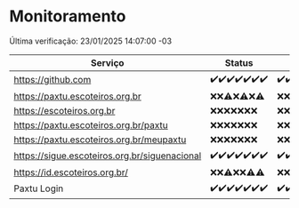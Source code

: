 # Monitoramento

Última verificação: 23/01/2025 14:07:00 -03

|Serviço|Status|Últimas 24h|
|---|---|---|
|https://github.com|<span title="2025-01-16: OK=23">✔️</span><span title="2025-01-17: OK=23">✔️</span><span title="2025-01-18: OK=23">✔️</span><span title="2025-01-19: OK=23">✔️</span><span title="2025-01-20: OK=23">✔️</span><span title="2025-01-21: OK=23">✔️</span><span title="2025-01-22: OK=16">✔️</span>|<span title="22/01/2025 14:07:00 -03 : 200">✔️</span><span title="22/01/2025 15:11:00 -03 : 200">✔️</span><span title="22/01/2025 16:06:00 -03 : 200">✔️</span><span title="22/01/2025 17:09:00 -03 : 200">✔️</span><span title="22/01/2025 18:06:00 -03 : 200">✔️</span><span title="22/01/2025 19:07:00 -03 : 200">✔️</span><span title="22/01/2025 20:07:00 -03 : 200">✔️</span><span title="22/01/2025 21:39:00 -03 : 200">✔️</span><span title="22/01/2025 23:07:00 -03 : 200">✔️</span><span title="23/01/2025 00:10:00 -03 : 200">✔️</span><span title="23/01/2025 01:10:00 -03 : 200">✔️</span><span title="23/01/2025 02:08:00 -03 : 200">✔️</span><span title="23/01/2025 03:11:00 -03 : 200">✔️</span><span title="23/01/2025 04:08:00 -03 : 200">✔️</span><span title="23/01/2025 05:11:00 -03 : 200">✔️</span><span title="23/01/2025 06:08:00 -03 : 200">✔️</span><span title="23/01/2025 07:08:00 -03 : 200">✔️</span><span title="23/01/2025 08:07:00 -03 : 200">✔️</span><span title="23/01/2025 09:15:00 -03 : 200">✔️</span><span title="23/01/2025 10:15:00 -03 : 200">✔️</span><span title="23/01/2025 11:07:00 -03 : 200">✔️</span><span title="23/01/2025 12:08:00 -03 : 200">✔️</span><span title="23/01/2025 13:10:00 -03 : 200">✔️</span><span title="23/01/2025 14:07:00 -03 : 200">✔️</span>|
|https://paxtu.escoteiros.org.br|<span title="2025-01-16: Falhas=23">❌</span><span title="2025-01-17: Falhas=23">❌</span><span title="2025-01-18: OK=1, Falhas=22">⚠️</span><span title="2025-01-19: Falhas=23">❌</span><span title="2025-01-20: OK=1, Falhas=22">⚠️</span><span title="2025-01-21: Falhas=23">❌</span><span title="2025-01-22: OK=1, Falhas=15">⚠️</span>|<span title="22/01/2025 14:07:00 -03 : 403">❌</span><span title="22/01/2025 15:11:00 -03 : 403">❌</span><span title="22/01/2025 16:06:00 -03 : 403">❌</span><span title="22/01/2025 17:09:00 -03 : 403">❌</span><span title="22/01/2025 18:06:00 -03 : 403">❌</span><span title="22/01/2025 19:07:00 -03 : 403">❌</span><span title="22/01/2025 20:07:00 -03 : 403">❌</span><span title="22/01/2025 21:39:00 -03 : 403">❌</span><span title="22/01/2025 23:07:00 -03 : 403">❌</span><span title="23/01/2025 00:10:00 -03 : 403">❌</span><span title="23/01/2025 01:10:00 -03 : 403">❌</span><span title="23/01/2025 02:08:00 -03 : 403">❌</span><span title="23/01/2025 03:11:00 -03 : 403">❌</span><span title="23/01/2025 04:08:00 -03 : 403">❌</span><span title="23/01/2025 05:11:00 -03 : 403">❌</span><span title="23/01/2025 06:08:00 -03 : 403">❌</span><span title="23/01/2025 07:08:00 -03 : 403">❌</span><span title="23/01/2025 08:07:00 -03 : 403">❌</span><span title="23/01/2025 09:15:00 -03 : 403">❌</span><span title="23/01/2025 10:15:00 -03 : 403">❌</span><span title="23/01/2025 11:07:00 -03 : 403">❌</span><span title="23/01/2025 12:08:00 -03 : 403">❌</span><span title="23/01/2025 13:10:00 -03 : 403">❌</span><span title="23/01/2025 14:07:00 -03 : 403">❌</span>|
|https://escoteiros.org.br|<span title="2025-01-16: Falhas=23">❌</span><span title="2025-01-17: Falhas=23">❌</span><span title="2025-01-18: Falhas=23">❌</span><span title="2025-01-19: Falhas=23">❌</span><span title="2025-01-20: Falhas=23">❌</span><span title="2025-01-21: Falhas=23">❌</span><span title="2025-01-22: Falhas=16">❌</span>|<span title="22/01/2025 14:07:00 -03 : 403">❌</span><span title="22/01/2025 15:11:00 -03 : 403">❌</span><span title="22/01/2025 16:06:00 -03 : 403">❌</span><span title="22/01/2025 17:09:00 -03 : 403">❌</span><span title="22/01/2025 18:06:00 -03 : 403">❌</span><span title="22/01/2025 19:07:00 -03 : 403">❌</span><span title="22/01/2025 20:07:00 -03 : 403">❌</span><span title="22/01/2025 21:39:00 -03 : 403">❌</span><span title="22/01/2025 23:07:00 -03 : 403">❌</span><span title="23/01/2025 00:10:00 -03 : 403">❌</span><span title="23/01/2025 01:10:00 -03 : 403">❌</span><span title="23/01/2025 02:08:00 -03 : 403">❌</span><span title="23/01/2025 03:11:00 -03 : 403">❌</span><span title="23/01/2025 04:08:00 -03 : 403">❌</span><span title="23/01/2025 05:11:00 -03 : 403">❌</span><span title="23/01/2025 06:08:00 -03 : 403">❌</span><span title="23/01/2025 07:08:00 -03 : 403">❌</span><span title="23/01/2025 08:07:00 -03 : 403">❌</span><span title="23/01/2025 09:15:00 -03 : 403">❌</span><span title="23/01/2025 10:15:00 -03 : 403">❌</span><span title="23/01/2025 11:07:00 -03 : 403">❌</span><span title="23/01/2025 12:08:00 -03 : 403">❌</span><span title="23/01/2025 13:10:00 -03 : 403">❌</span><span title="23/01/2025 14:07:00 -03 : 403">❌</span>|
|https://paxtu.escoteiros.org.br/paxtu|<span title="2025-01-16: Falhas=23">❌</span><span title="2025-01-17: Falhas=23">❌</span><span title="2025-01-18: Falhas=23">❌</span><span title="2025-01-19: Falhas=23">❌</span><span title="2025-01-20: Falhas=23">❌</span><span title="2025-01-21: Falhas=23">❌</span><span title="2025-01-22: Falhas=16">❌</span>|<span title="22/01/2025 14:07:00 -03 : 403">❌</span><span title="22/01/2025 15:11:00 -03 : 403">❌</span><span title="22/01/2025 16:06:00 -03 : 403">❌</span><span title="22/01/2025 17:09:00 -03 : 403">❌</span><span title="22/01/2025 18:06:00 -03 : 403">❌</span><span title="22/01/2025 19:07:00 -03 : 403">❌</span><span title="22/01/2025 20:07:00 -03 : 403">❌</span><span title="22/01/2025 21:39:00 -03 : 403">❌</span><span title="22/01/2025 23:07:00 -03 : 403">❌</span><span title="23/01/2025 00:10:00 -03 : 403">❌</span><span title="23/01/2025 01:10:00 -03 : 403">❌</span><span title="23/01/2025 02:08:00 -03 : 403">❌</span><span title="23/01/2025 03:11:00 -03 : 403">❌</span><span title="23/01/2025 04:08:00 -03 : 403">❌</span><span title="23/01/2025 05:11:00 -03 : 403">❌</span><span title="23/01/2025 06:08:00 -03 : 403">❌</span><span title="23/01/2025 07:08:00 -03 : 403">❌</span><span title="23/01/2025 08:07:00 -03 : 403">❌</span><span title="23/01/2025 09:15:00 -03 : 403">❌</span><span title="23/01/2025 10:15:00 -03 : 403">❌</span><span title="23/01/2025 11:07:00 -03 : 403">❌</span><span title="23/01/2025 12:08:00 -03 : 403">❌</span><span title="23/01/2025 13:10:00 -03 : 403">❌</span><span title="23/01/2025 14:07:00 -03 : 403">❌</span>|
|https://paxtu.escoteiros.org.br/meupaxtu|<span title="2025-01-16: Falhas=23">❌</span><span title="2025-01-17: Falhas=23">❌</span><span title="2025-01-18: Falhas=23">❌</span><span title="2025-01-19: Falhas=23">❌</span><span title="2025-01-20: Falhas=23">❌</span><span title="2025-01-21: Falhas=23">❌</span><span title="2025-01-22: Falhas=16">❌</span>|<span title="22/01/2025 14:07:00 -03 : 403">❌</span><span title="22/01/2025 15:11:00 -03 : 403">❌</span><span title="22/01/2025 16:06:00 -03 : 403">❌</span><span title="22/01/2025 17:09:00 -03 : 403">❌</span><span title="22/01/2025 18:06:00 -03 : 403">❌</span><span title="22/01/2025 19:07:00 -03 : 403">❌</span><span title="22/01/2025 20:07:00 -03 : 403">❌</span><span title="22/01/2025 21:39:00 -03 : 403">❌</span><span title="22/01/2025 23:07:00 -03 : 403">❌</span><span title="23/01/2025 00:10:00 -03 : 403">❌</span><span title="23/01/2025 01:10:00 -03 : 403">❌</span><span title="23/01/2025 02:08:00 -03 : 403">❌</span><span title="23/01/2025 03:11:00 -03 : 403">❌</span><span title="23/01/2025 04:08:00 -03 : 403">❌</span><span title="23/01/2025 05:11:00 -03 : 403">❌</span><span title="23/01/2025 06:08:00 -03 : 403">❌</span><span title="23/01/2025 07:08:00 -03 : 403">❌</span><span title="23/01/2025 08:07:00 -03 : 403">❌</span><span title="23/01/2025 09:15:00 -03 : 403">❌</span><span title="23/01/2025 10:15:00 -03 : 403">❌</span><span title="23/01/2025 11:07:00 -03 : 403">❌</span><span title="23/01/2025 12:08:00 -03 : 403">❌</span><span title="23/01/2025 13:10:00 -03 : 403">❌</span><span title="23/01/2025 14:07:00 -03 : 403">❌</span>|
|https://sigue.escoteiros.org.br/siguenacional|<span title="2025-01-16: OK=23">✔️</span><span title="2025-01-17: OK=23">✔️</span><span title="2025-01-18: OK=23">✔️</span><span title="2025-01-19: OK=23">✔️</span><span title="2025-01-20: OK=23">✔️</span><span title="2025-01-21: OK=23">✔️</span><span title="2025-01-22: OK=16">✔️</span>|<span title="22/01/2025 14:07:00 -03 : 200">✔️</span><span title="22/01/2025 15:11:00 -03 : 200">✔️</span><span title="22/01/2025 16:06:00 -03 : 200">✔️</span><span title="22/01/2025 17:09:00 -03 : 200">✔️</span><span title="22/01/2025 18:06:00 -03 : 200">✔️</span><span title="22/01/2025 19:07:00 -03 : 200">✔️</span><span title="22/01/2025 20:07:00 -03 : 200">✔️</span><span title="22/01/2025 21:39:00 -03 : 200">✔️</span><span title="22/01/2025 23:07:00 -03 : 200">✔️</span><span title="23/01/2025 00:10:00 -03 : 200">✔️</span><span title="23/01/2025 01:10:00 -03 : 200">✔️</span><span title="23/01/2025 02:08:00 -03 : 200">✔️</span><span title="23/01/2025 03:11:00 -03 : 200">✔️</span><span title="23/01/2025 04:08:00 -03 : 200">✔️</span><span title="23/01/2025 05:11:00 -03 : 200">✔️</span><span title="23/01/2025 06:08:00 -03 : 200">✔️</span><span title="23/01/2025 07:08:00 -03 : 200">✔️</span><span title="23/01/2025 08:07:00 -03 : 200">✔️</span><span title="23/01/2025 09:15:00 -03 : 200">✔️</span><span title="23/01/2025 10:15:00 -03 : 200">✔️</span><span title="23/01/2025 11:07:00 -03 : 200">✔️</span><span title="23/01/2025 12:08:00 -03 : 200">✔️</span><span title="23/01/2025 13:10:00 -03 : 200">✔️</span><span title="23/01/2025 14:07:00 -03 : 200">✔️</span>|
|https://id.escoteiros.org.br/|<span title="2025-01-16: Falhas=23">❌</span><span title="2025-01-17: Falhas=23">❌</span><span title="2025-01-18: OK=1, Falhas=22">⚠️</span><span title="2025-01-19: Falhas=23">❌</span><span title="2025-01-20: Falhas=23">❌</span><span title="2025-01-21: OK=1, Falhas=22">⚠️</span><span title="2025-01-22: OK=2, Falhas=14">⚠️</span>|<span title="22/01/2025 14:07:00 -03 : 403">❌</span><span title="22/01/2025 15:11:00 -03 : 403">❌</span><span title="22/01/2025 16:06:00 -03 : 403">❌</span><span title="22/01/2025 17:09:00 -03 : 403">❌</span><span title="22/01/2025 18:06:00 -03 : 403">❌</span><span title="22/01/2025 19:07:00 -03 : 403">❌</span><span title="22/01/2025 20:07:00 -03 : 403">❌</span><span title="22/01/2025 21:39:00 -03 : 403">❌</span><span title="22/01/2025 23:07:00 -03 : 403">❌</span><span title="23/01/2025 00:10:00 -03 : 403">❌</span><span title="23/01/2025 01:10:00 -03 : 403">❌</span><span title="23/01/2025 02:08:00 -03 : 403">❌</span><span title="23/01/2025 03:11:00 -03 : 403">❌</span><span title="23/01/2025 04:08:00 -03 : 403">❌</span><span title="23/01/2025 05:11:00 -03 : 403">❌</span><span title="23/01/2025 06:08:00 -03 : 403">❌</span><span title="23/01/2025 07:08:00 -03 : 403">❌</span><span title="23/01/2025 08:07:00 -03 : 403">❌</span><span title="23/01/2025 09:15:00 -03 : 403">❌</span><span title="23/01/2025 10:15:00 -03 : 403">❌</span><span title="23/01/2025 11:07:00 -03 : 403">❌</span><span title="23/01/2025 12:08:00 -03 : 403">❌</span><span title="23/01/2025 13:10:00 -03 : 403">❌</span><span title="23/01/2025 14:07:00 -03 : 403">❌</span>|
|Paxtu Login|<span title="2025-01-16: OK=23">✔️</span><span title="2025-01-17: OK=23">✔️</span><span title="2025-01-18: OK=23">✔️</span><span title="2025-01-19: OK=23">✔️</span><span title="2025-01-20: OK=23">✔️</span><span title="2025-01-21: OK=23">✔️</span><span title="2025-01-22: OK=16">✔️</span>|<span title="22/01/2025 14:07:00 -03 : 200">✔️</span><span title="22/01/2025 15:11:00 -03 : 200">✔️</span><span title="22/01/2025 16:06:00 -03 : 200">✔️</span><span title="22/01/2025 17:09:00 -03 : 200">✔️</span><span title="22/01/2025 18:06:00 -03 : 200">✔️</span><span title="22/01/2025 19:07:00 -03 : 200">✔️</span><span title="22/01/2025 20:07:00 -03 : 200">✔️</span><span title="22/01/2025 21:39:00 -03 : 200">✔️</span><span title="22/01/2025 23:07:00 -03 : 200">✔️</span><span title="23/01/2025 00:10:00 -03 : 200">✔️</span><span title="23/01/2025 01:10:00 -03 : 200">✔️</span><span title="23/01/2025 02:08:00 -03 : 200">✔️</span><span title="23/01/2025 03:11:00 -03 : 200">✔️</span><span title="23/01/2025 04:08:00 -03 : 200">✔️</span><span title="23/01/2025 05:11:00 -03 : 200">✔️</span><span title="23/01/2025 06:08:00 -03 : 200">✔️</span><span title="23/01/2025 07:08:00 -03 : 200">✔️</span><span title="23/01/2025 08:07:00 -03 : 200">✔️</span><span title="23/01/2025 09:15:00 -03 : 200">✔️</span><span title="23/01/2025 10:15:00 -03 : 200">✔️</span><span title="23/01/2025 11:07:00 -03 : 200">✔️</span><span title="23/01/2025 12:08:00 -03 : 200">✔️</span><span title="23/01/2025 13:10:00 -03 : 200">✔️</span><span title="23/01/2025 14:07:00 -03 : 200">✔️</span>|
